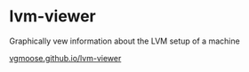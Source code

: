 lvm-viewer
==========

Graphically vew information about the LVM setup of a machine 

[vgmoose.github.io/lvm-viewer](vgmoose.github.io/lvm-viewer)

